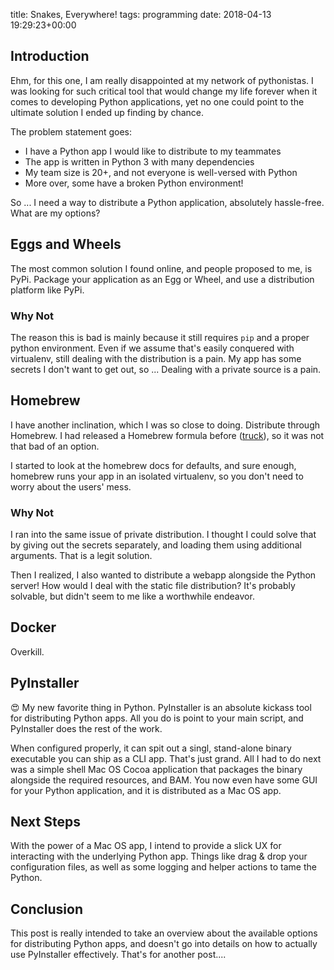 title: Snakes, Everywhere!
tags: programming
date: 2018-04-13 19:29:23+00:00

## Introduction

Ehm, for this one, I am really disappointed at my network of pythonistas. I was looking for such critical tool that would change my life forever when it comes to developing Python applications, yet no one could point to the ultimate solution I ended up finding by chance.

The problem statement goes:

- I have a Python app I would like to distribute to my teammates
- The app is written in Python 3 with many dependencies
- My team size is 20+, and not everyone is well-versed with Python
- More over, some have a broken Python environment!

So ... I need a way to distribute a Python application, absolutely hassle-free. What are my options?

## Eggs and Wheels

The most common solution I found online, and people proposed to me, is PyPi. Package your application as an Egg or Wheel, and use a distribution platform like PyPi.

### Why Not

The reason this is bad is mainly because it still requires `pip` and a proper python environment. Even if we assume that's easily conquered with virtualenv, still dealing with the distribution is a pain. My app has some secrets I don't want to get out, so ... Dealing with a private source is a pain.

## Homebrew

I have another inclination, which I was so close to doing. Distribute through Homebrew. I had released a Homebrew formula before ([truck][truck-link]), so it was not that bad of an option.

I started to look at the homebrew docs for defaults, and sure enough, homebrew runs your app in an isolated virtualenv, so you don't need to worry about the users' mess.

### Why Not

I ran into the same issue of private distribution. I thought I could solve that by giving out the secrets separately, and loading them using additional arguments. That is a legit solution.

Then I realized, I also wanted to distribute a webapp alongside the Python server! How would I deal with the static file distribution? It's probably solvable, but didn't seem to me like a worthwhile endeavor.

## Docker

Overkill.

## PyInstaller

😍 My new favorite thing in Python. PyInstaller is an absolute kickass tool for distributing Python apps. All you do is point to your main script, and PyInstaller does the rest of the work.

When configured properly, it can spit out a singl, stand-alone binary executable you can ship as a CLI app. That's just grand. All I had to do next was a simple shell Mac OS Cocoa application that packages the binary alongside the required resources, and BAM. You now even have some GUI for your Python application, and it is distributed as a Mac OS app.

## Next Steps

With the power of a Mac OS app, I intend to provide a slick UX for interacting with the underlying Python app. Things like drag & drop your configuration files, as well as some logging and helper actions to tame the Python.

## Conclusion

This post is really intended to take an overview about the available options for distributing Python apps, and doesn't go into details on how to actually use PyInstaller effectively. That's for another post....

[truck-link]: https://github.com/Mazyod/homebrew-truck
